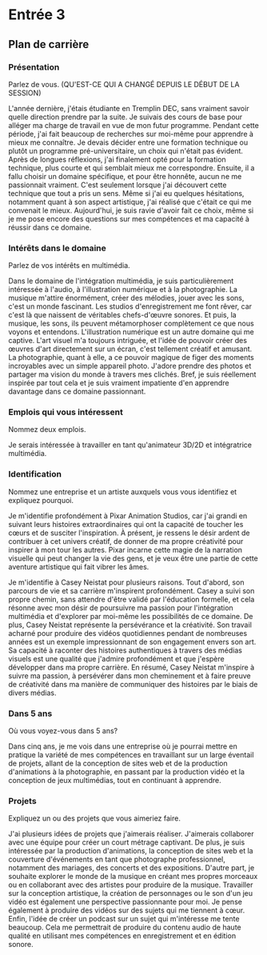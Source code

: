 # Entrée 3
## Plan de carrière

### Présentation
Parlez de vous. 
(QU'EST-CE QUI A CHANGÉ  DEPUIS LE DÉBUT DE LA SESSION)

L'année dernière, j'étais étudiante en Tremplin DEC, sans vraiment savoir quelle direction prendre par la suite. Je suivais des cours de base pour alléger ma charge de travail en vue de mon futur programme. Pendant cette période, j'ai fait beaucoup de recherches sur moi-même pour apprendre à mieux me connaître. Je devais décider entre une formation technique ou plutôt un programme pré-universitaire, un choix qui n'était pas évident. Après de longues réflexions, j'ai finalement opté pour la formation technique, plus courte et qui semblait mieux me correspondre. Ensuite, il a fallu choisir un domaine spécifique, et pour être honnête, aucun ne me passionnait vraiment. C'est seulement lorsque j'ai découvert cette technique que tout a pris un sens. Même si j'ai eu quelques hésitations, notamment quant à son aspect artistique, j'ai réalisé que c'était ce qui me convenait le mieux. Aujourd'hui, je suis ravie d'avoir fait ce choix, même si je me pose encore des questions sur mes compétences et ma capacité à réussir dans ce domaine.
### Intérêts dans le domaine
Parlez de vos intérêts en multimédia. 

Dans le domaine de l'intégration multimédia, je suis particulièrement intéressée à l'audio, à l'illustration numérique et à la photographie. La musique m'attire énormément, créer des mélodies, jouer avec les sons, c'est un monde fascinant. Les studios d'enregistrement me font rêver, car c'est là que naissent de véritables chefs-d'œuvre sonores. Et puis, la musique, les sons, ils peuvent métamorphoser complètement ce que nous voyons et entendons. L'illustration numérique est un autre domaine qui me captive. L'art visuel m'a toujours intriguée, et l'idée de pouvoir créer des œuvres d'art directement sur un écran, c'est tellement créatif et amusant. La photographie, quant à elle, a ce pouvoir magique de figer des moments incroyables avec un simple appareil photo. J'adore prendre des photos et partager ma vision du monde à travers mes clichés. Bref, je suis réellement inspirée par tout cela et je suis vraiment impatiente d'en apprendre davantage dans ce domaine passionnant.
### Emplois qui vous intéressent
Nommez deux emplois.

Je serais intéressée à travailler en tant qu'animateur 3D/2D et intégratrice multimédia.
### Identification
Nommez une entreprise et un artiste auxquels vous vous identifiez et expliquez pourquoi. 

Je m'identifie profondément à Pixar Animation Studios, car j'ai grandi en suivant leurs histoires extraordinaires qui ont la capacité de toucher les cœurs et de susciter l'inspiration. À présent, je ressens le désir ardent de contribuer à cet univers créatif, de donner de ma propre créativité pour inspirer à mon tour les autres. Pixar incarne cette magie de la narration visuelle qui peut changer la vie des gens, et je veux être une partie de cette aventure artistique qui fait vibrer les âmes. 

Je m'identifie à Casey Neistat pour plusieurs raisons. Tout d'abord, son parcours de vie et sa carrière m'inspirent profondément. Casey a suivi son propre chemin, sans attendre d'être validé par l'éducation formelle, et cela résonne avec mon désir de poursuivre ma passion pour l'intégration multimédia et d'explorer par moi-même les possibilités de ce domaine. De plus, Casey Neistat représente la persévérance et la créativité. Son travail acharné pour produire des vidéos quotidiennes pendant de nombreuses années est un exemple impressionnant de son engagement envers son art. Sa capacité à raconter des histoires authentiques à travers des médias visuels est une qualité que j'admire profondément et que j'espère développer dans ma propre carrière. En résumé, Casey Neistat m'inspire à suivre ma passion, à persévérer dans mon cheminement et à faire preuve de créativité dans ma manière de communiquer des histoires par le biais de divers médias.
### Dans 5 ans
Où vous voyez-vous dans 5 ans? 

Dans cinq ans, je me vois dans une entreprise où je pourrai mettre en pratique la variété de mes compétences en travaillant sur un large éventail de projets, allant de la conception de sites web et de la production d'animations à la photographie, en passant par la production vidéo et la conception de jeux multimédias, tout en continuant à apprendre.
### Projets
Expliquez un ou des projets que vous aimeriez faire. 

J'ai plusieurs idées de projets que j'aimerais réaliser. J'aimerais collaborer avec une équipe pour créer un court métrage captivant. De plus, je suis intéressée par la production d'animations, la conception de sites web  et la couverture d'événements en tant que photographe professionnel, notamment des mariages, des concerts et des expositions. D'autre part, je souhaite explorer le monde de la musique en créant mes propres morceaux ou en collaborant avec des artistes pour produire de la musique. Travailler sur la conception artistique, la création de personnages ou le son d'un jeu vidéo est également une perspective passionnante pour moi. Je pense également à produire des vidéos sur des sujets qui me tiennent à cœur. Enfin, l'idée de créer un podcast sur un sujet qui m'intéresse me tente beaucoup. Cela me permettrait de produire du contenu audio de haute qualité en utilisant mes compétences en enregistrement et en édition sonore.
